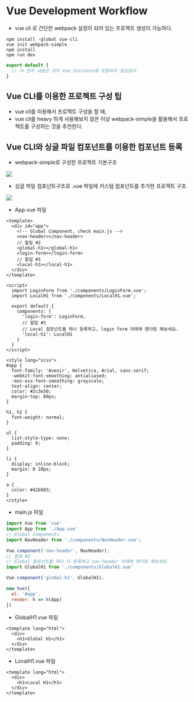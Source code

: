 # Vue Development Workflow

* vue cli 로 간단한 webpack 설정이 되어 있는 프로젝트 생성이 가능하다.

```shell
npm install -global vue-cli
vue init webpack-simple
npm install
npm run dev
```

```js
export default {
  // 이 안의 내용은 모두 Vue Instance에 포함되어 생성된다.
}
```

## Vue CLI를 이용한 프로젝트 구성 팁

* vue cli를 이용해서 프로젝트 구성을 할 때,
* vue cli를 heavy 하게 사용해보지 않은 이상 webpack-simple을 활용해서 프로젝트를 구성하는 것을 추천한다.

## Vue CLI와 싱글 파일 컴포넌트를 이용한 컴포넌트 등록

* webpack-simple로 구성한 프로젝트 기본구조

![](https://github.com/namjunemy/TIL/blob/master/Vue/img/04.PNG?raw=true)

* 싱글 파일 컴포넌트구조로 .vue 파일에 커스텀 컴포넌트를 추가한 프로젝트 구조

![](https://github.com/namjunemy/TIL/blob/master/Vue/img/05.PNG?raw=true)

* App.vue 파일

```vue
<template>
  <div id="app">
    <!-- Global Component, check main.js -->
    <nav-header></nav-header>
    // 할일 #2
    <global-h1></global-h1>
    <login-form></login-form>
    // 할일 #1
    <local-h1></local-h1>
  </div>
</template>

<script>
  import LoginForm from './components/LoginForm.vue';
  import LocalH1 from './components/LocalH1.vue';

  export default {
    components: {
      'login-form': LoginForm,
      // 할일 #1
      // Local 컴포넌트를 하나 등록하고, login form 아래에 렌더링 해보세요.
      'local-h1': LocalH1
    }
  }
</script>

<style lang="scss">
#app {
  font-family: 'Avenir', Helvetica, Arial, sans-serif;
  -webkit-font-smoothing: antialiased;
  -moz-osx-font-smoothing: grayscale;
  text-align: center;
  color: #2c3e50;
  margin-top: 60px;
}

h1, h2 {
  font-weight: normal;
}

ul {
  list-style-type: none;
  padding: 0;
}

li {
  display: inline-block;
  margin: 0 10px;
}

a {
  color: #42b983;
}
</style>
```

* main.js 파일

```js
import Vue from 'vue'
import App from './App.vue'
// Global Components
import NavHeader from './components/NavHeader.vue';

Vue.component('nav-header', NavHeader);
// 할일 #2
// Global 컴포넌트를 하나 더 등록하고 nav-header 아래에 렌더링 해보세요.
import GlobalH1 from './components/GlobalH1.vue'

Vue.component('global-h1', GlobalH1);

new Vue({
  el: '#app',
  render: h => h(App)
})
```

* GlobalH1.vue 파일

```vue
<template lang="html">
  <div>
    <h1>Global H1</h1>
  </div>
</template>
```

* LovalH1.vue 파일

```vue
<template lang="html">
  <div>
    <h1>Local H1</h1>
  </div>
</template>
```

